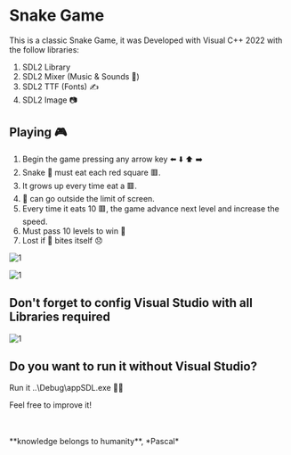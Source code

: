 # Snake Game  

This is a classic Snake Game, it was Developed with Visual C++ 2022 with the follow libraries:

1. SDL2 Library 
1. SDL2 Mixer (Music & Sounds :musical_note:)
1. SDL2 TTF (Fonts) ✍️
1. SDL2 Image :camera: 
 
## Playing :video_game:
1. Begin the game pressing any arrow key  ⬅️ ⬇️ ⬆️ ➡️
1. Snake  :snake: must eat each red square 🟥.
1. It grows up every time eat a 🟥.
1. :snake: can go outside the limit of screen.
1. Every time it eats 10 🟥, the game advance next level and increase the speed.    
1. Must pass 10 levels to win 👏
1. Lost if 🐍 bites itself :disappointed: 


![1](https://user-images.githubusercontent.com/43474323/213252871-9b1af239-3c0d-42e6-a5bd-7c32aff91d90.png)


![1](https://user-images.githubusercontent.com/43474323/213252955-7d2550d2-24c5-4cc9-bc2c-5bd63d3d1f08.png)

## Don't forget to config Visual Studio with all Libraries required

![1](https://user-images.githubusercontent.com/43474323/213341903-8ee93008-28b5-4e43-9410-44c189dba87c.png)

## Do you want to run it without Visual Studio?

Run it ..\Debug\appSDL.exe 🏃‍♂️

 
Feel free to improve it!

<BR>
<BR>
**knowledge belongs to humanity**, *Pascal*
